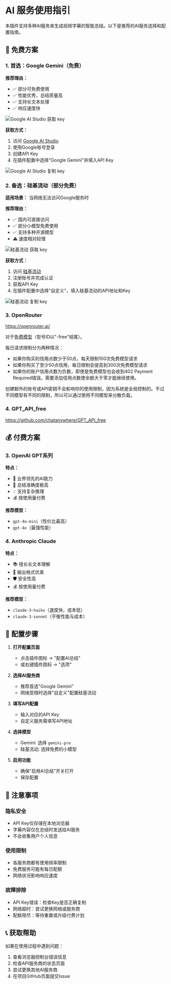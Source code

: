 # AI 服务使用指引

本插件支持多种AI服务来生成视频字幕的智能总结。以下是推荐的AI服务选择和配置指南。

## 🌟 免费方案

### 1. 首选：Google Gemini（免费）

**推荐理由：**

- ✅ 部分可免费使用
- ✅ 性能优秀，总结质量高
- ✅ 支持长文本处理
- ✅ 响应速度快

![Google AI Studio 获取 key](./google.jpg)

**获取方式：**

1. 访问 [Google AI Studio](https://aistudio.google.com/)
2. 使用Google账号登录
3. 创建API Key
4. 在插件配置中选择"Google Gemini"并填入API Key

![Google AI Studio 复制 key](./google-key.jpg)

### 2. 备选：硅基流动（部分免费）

**适用场景：** 当网络无法访问Google服务时

**推荐理由：**

- ✅ 国内可直接访问
- ✅ 部分小模型免费使用
- ✅ 支持多种开源模型
- ⚠️ 速度相对较慢

![硅基流动 获取 key](./siliconflow.jpg)

**获取方式：**

1. 访问 [硅基流动](https://cloud.siliconflow.cn/)
2. 注册账号并完成认证
3. 获取API Key
4. 在插件配置中选择"自定义"，填入硅基流动的API地址和Key

![硅基流动 复制 key](./siliconflow-key.jpg)

### 3. OpenRouter

https://openrouter.ai/

对于[免费模型](https://openrouter.ai/models?max_price=0)（型号ID以"-free"结尾）。

每日请求限制分为两种情况：

- 如果你购买的信用点数少于50点，每天限制100次免费模型请求
- 如果你购买了至少50点信用，每日限制会提高到300次免费模型请求
- 如果你的账户信用点数为负数，即使是免费模型也会收到402 Payment Required错误。需要添加信用点数使余额大于零才能继续使用。

创建额外的账号或API密钥不会影响你的使用限制，因为系统是全局控制的。不过不同模型有不同的限制，所以可以通过使用不同模型来分散负载。

### 4. GPT_API_free

https://github.com/chatanywhere/GPT_API_free

## 💰 付费方案

### 3. OpenAI GPT系列

**特点：**

- 🚀 业界领先的AI能力
- 🎯 总结准确度极高
- 💡 支持复杂推理
- 💰 按使用量付费

**推荐模型：**

- `gpt-4o-mini`（性价比最高）
- `gpt-4o`（最强性能）

### 4. Anthropic Claude

**特点：**

- 📚 擅长长文本理解
- 🎨 输出格式优美
- 🛡️ 安全性高
- 💰 按使用量付费

**推荐模型：**

- `claude-3-haiku`（速度快，成本低）
- `claude-3-sonnet`（平衡性能与成本）

## 🔧 配置步骤

1. **打开配置页面**

   - 点击插件图标 → "配置AI总结"
   - 或右键插件图标 → "选项"

2. **选择AI服务商**

   - 推荐首选"Google Gemini"
   - 网络受限时选择"自定义"配置硅基流动

3. **填写API配置**

   - 输入对应的API Key
   - 自定义服务需填写API地址

4. **选择模型**

   - Gemini: 选择 `gemini-pro`
   - 硅基流动: 选择免费的小模型

5. **启用功能**
   - 确保"启用AI总结"开关打开
   - 保存配置

## 🚨 注意事项

### 隐私安全

- API Key仅存储在本地浏览器
- 字幕内容仅在总结时发送给AI服务
- 不会收集用户个人信息

### 使用限制

- 各服务商都有使用频率限制
- 免费服务可能有每日配额
- 网络状况影响响应速度

### 故障排除

- API Key错误：检查Key是否正确复制
- 网络超时：尝试更换网络或服务商
- 配额用尽：等待重置或升级付费计划

## 📞 获取帮助

如果在使用过程中遇到问题：

1. 查看浏览器控制台错误信息
2. 检查API服务商的状态页面
3. 尝试更换其他AI服务商
4. 在项目GitHub页面提交Issue
